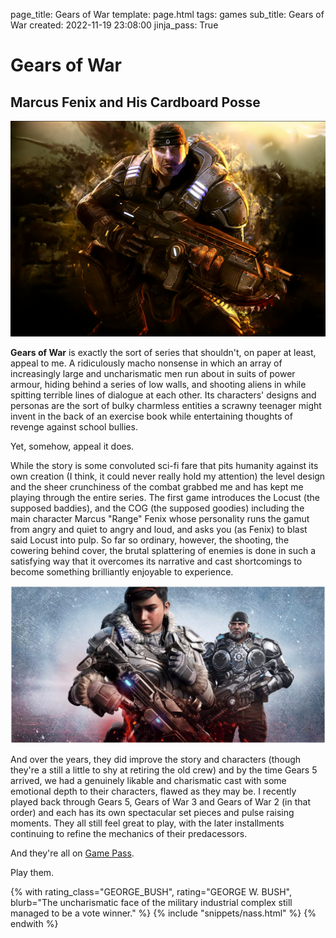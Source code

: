 page_title: Gears of War
template: page.html
tags: games
sub_title: Gears of War
created: 2022-11-19 23:08:00
jinja_pass: True

# Gears of War

## Marcus Fenix and His Cardboard Posse

![Marcus Fenix in pursuit of depth][gears]

**Gears of War** is exactly the sort of series that shouldn't, on paper at least, appeal to me. A ridiculously macho nonsense
in which an array of increasingly large and uncharismatic men run about in suits of power armour,
hiding behind a series of low walls, and shooting aliens in while spitting terrible lines of dialogue at each other.
Its characters' designs and personas are the sort of bulky charmless entities a scrawny teenager might invent in the
back of an exercise book while entertaining thoughts of revenge against school bullies.

Yet, somehow, appeal it does.
 
While the story is some convoluted sci-fi fare that pits humanity against its own creation (I think, it could never really hold my attention)
the level design and the sheer crunchiness of the combat grabbed me and has kept me playing through the entire series. The first game
introduces the Locust (the supposed baddies), and the COG (the supposed goodies) including the main character Marcus "Range" Fenix whose
personality runs the gamut from angry and quiet to angry and loud, and asks you (as Fenix) to blast said Locust into pulp. So far so ordinary,
however, the shooting, the cowering behind cover, the brutal splattering of enemies is done in such a satisfying way that it overcomes its
narrative and cast shortcomings to become something brilliantly enjoyable to experience.

![Gears 5's Kate, with Marcus who has grown a beard by way of character development][gears5]

And over the years, they did improve the story and characters (though they're a still a little to shy at retiring the old crew) and by the time
Gears 5 arrived, we had a genuinely likable and charismatic cast with some emotional depth to their characters, flawed as they may be.
I recently played back through Gears 5, Gears of War 3 and Gears of War 2 (in that order) and each has its own spectacular set pieces and
pulse raising moments. They all still feel great to play, with the later installments continuing to refine the mechanics of their predacessors.

And they're all on [Game Pass](https://www.xbox.com/en-GB/xbox-game-pass).

Play them.

[gears]: /resources/img/pages/gears-of-war.png "Marcus Fenix in pursuit of depth"
[gears5]: /resources/img/pages/gears-5.jpg "Gears 5's Kate, with Marcus who has grown a beard by way of character development"

<div>
    {% with rating_class="GEORGE_BUSH", rating="GEORGE W. BUSH",
        blurb="The uncharismatic face of the military industrial complex still managed to be a vote winner." %}
        {% include "snippets/nass.html" %}
    {% endwith %}
</div>

